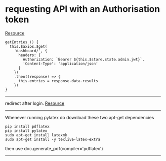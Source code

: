 # requesting API with an Authorisation token

[Resource](https://stackoverflow.com/questions/44245588/how-to-send-authorization-header-with-axios)

```
getEntries () {
  this.$axios.$get(
    'dashboard/', {
      headers: {
        Authorization: `Bearer ${this.$store.state.admin.jwt}`,
        'Content-Type': 'application/json'
      }
    })
    .then((response) => {
      this.entries = response.data.results
    })
}
```

***

redirect after login. [Resource](https://cmty.app/nuxt/auth-module/issues/c208)

***

Whenever running pylatex do download these two apt-get dependencies

```
pip install pdflatex
pip install pylatex
sudo apt-get install latexmk
sudo apt-get install -y texlive-latex-extra
```

then use doc.generate_pdf(compiler='pdflatex')

***

